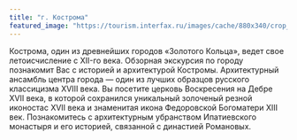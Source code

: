 ```yaml
---
title: "г. Кострома"
featured_image: "https://tourism.interfax.ru/images/cache/880x340/crop_0_147_1057_555/images%7Ccms-image-000024301.jpg"
---
```


Кострома, один из древнейших городов «Золотого Кольца», ведет свое летоисчисление 
с ХII-го века. Обзорная экскурсия по городу познакомит Вас с историей и архитектурой
Костромы. Архитектурный ансамбль центра города — один из лучших образцов русского
классицизма ХVIII века. Вы посетите церковь Воскресения на Дебре ХVII века, в которой
сохранился уникальный золоченый резной иконостас ХVII века и знаменитая икона 
Федоровской Богоматери ХIII век. Познакомитесь с архитектурным убранством Ипатиевского
монастыря и его историей, связанной с династией Романовых.